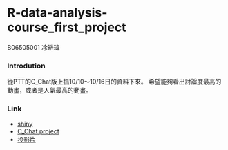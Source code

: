 # R-data-analysis-course_first_project
B06505001 凃皓瑋

### Introdution 
從PTT的C_Chat版上抓10/10～10/16日的資料下來。
希望能夠看出討論度最高的動畫，或者是人氣最高的動畫。

### Link
- [shiny](https://teric1024.shinyapps.io/C_Chat10-16/)
- [C_Chat project](https://teric1024.github.io/107-1-R-data-analysis-course/project_1/C_Chat10-16/C_Chat_project.html)
- [投影片](https://docs.google.com/presentation/d/1PwN1Kps5T7jLCp8paODIvZKkZmam7xQKoXIPYvxWhGk/edit?usp=sharing)
